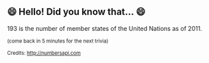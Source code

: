 ## 😄 Hello! Did you know that... 😄
193 is the number of member states of the United Nations as of 2011.

<sup>(come back in 5 minutes for the next trivia)</sup>


<sup>Credits: http://numbersapi.com</sup>
